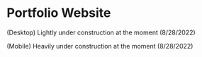 # Portfolio Website
(Desktop) Lightly under construction at the moment (8/28/2022)

(Mobile) Heavily under construction at the moment (8/28/2022)

